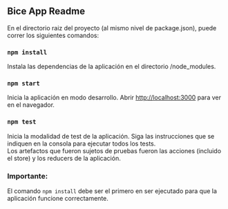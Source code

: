 
## Bice App Readme

En el directorio raiz del proyecto (al mismo nivel de package.json), puede correr los siguientes comandos:

### `npm install`

Instala las dependencias de la aplicación en el directorio /node_modules.


### `npm start`

Inicia la aplicación en modo desarrollo.
Abrir [http://localhost:3000](http://localhost:3000) para ver en el navegador.


### `npm test`

Inicia la modalidad de test de la aplicación. Siga las instrucciones que se indiquen en la consola para ejecutar todos los tests.<br />
Los artefactos que fueron sujetos de pruebas fueron las acciones (incluido el store) y los reducers de la aplicación.

### Importante:
El comando `npm install` debe ser el primero en ser ejecutado para que la aplicación funcione correctamente.</br>